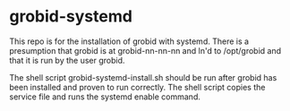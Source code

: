 # grobid-systemd

This repo is for the installation of grobid with systemd.
There is a presumption that grobid is at grobid-nn-nn-nn and ln'd to /opt/grobid and that it is run by the user grobid.

The shell script grobid-systemd-install.sh should be run after grobid has been installed and proven to run correctly.
The shell script copies the service file and runs the systemd enable command.

